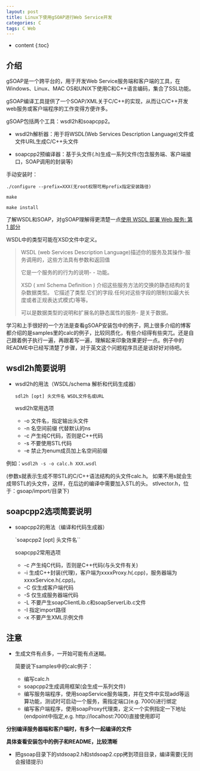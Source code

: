 ```yaml
---
layout: post
title: Linux下使用gSOAP进行Web Service开发
categories: C
tags: C Web
---
```


* content
{:toc}

## 介绍

gSOAP是一个跨平台的，用于开发Web Service服务端和客户端的工具，在Windows、Linux、MAC OS和UNIX下使用C和C++语言编码，集合了SSL功能。

gSOAP编译工具提供了一个SOAP/XML关于C/C++的实现，从而让C/C++开发web服务或客户端程序的工作变得方便许多。

gSOAP包括两个工具：wsdl2h和soapcpp2。

  * wsdl2h解析器：用于将WSDL(Web Services Description Language)文件或文件URL生成C/C++头文件

  * soapcpp2预编译器：基于头文件(.h)生成一系列文件(包含服务端、客户端接口，SOAP调用的封装等)



手动安装时：
```
./configure --prefix=XXX(无root权限可用prefix指定安装路径)

make

make install
```

了解WSDL和SOAP，对gSOAP理解得更清楚一点[使用 WSDL 部署 Web 服务: 第 1 部分](https://www.ibm.com/developerworks/cn/webservices/ws-intwsdl/part1/)

WSDL中的类型可能在XSD文件中定义。

>WSDL (web Services Description Language)描述你的服务及其操作-服务调用的，这些方法具有参数和返回值
>
>它是一个服务的的行为的说明- - 功能。
>
>XSD ( xml Schema Definition ) 介绍这些服务方法的交换的静态结构的复杂数据类型。 它描述了类型.它们的字段.任何对这些字段的限制(如最大长度或者正规表达式模式)等等。
>
>可以是数据类型的说明和扩展名的静态属性的服务- 是关于数据。

学习和上手很好的一个方法是查看gSOAP安装包中的例子，网上很多介绍的博客都介绍的是samples里的calc的例子，比较同质化，有些介绍得有些突兀。还是自己跟着例子执行一遍，再跟着写一遍，理解起来印象效果更好一点。例子中的README中已经写清楚了步骤，对于英文这个问题程序员还是该好好对待吧。

## wsdl2h简要说明

* wsdl2h的用法（WSDL/schema 解析和代码生成器）

  `sdl2h [opt] 头文件名 WSDL文件名或URL`

  wsdl2h常用选项

  * -o 文件名，指定输出头文件
  * -n 名空间前缀 代替默认的ns
  * -c 产生纯C代码，否则是C++代码
  * -s 不要使用STL代码
  * -e 禁止为enum成员加上名空间前缀

例如：`wsdl2h -s -o calc.h XXX.wsdl`

(参数s就表示生成不带STL的C/C++语法结构的头文件calc.h。
如果不用s就会生成带STL的头文件，这样，在后边的编译中需要加入STL的头。
stlvector.h，位于：gsoap/import/目录下)

## soapcpp2选项简要说明

* soapcpp2的用法（编译和代码生成器）

  `soapcpp2 [opt] 头文件名``

  soapcpp2常用选项

  * -c 产生纯C代码，否则是C++代码(与头文件有关)
  * -i 生成C++封装(代理)，客户端为xxxxProxy.h(.cpp)，服务器端为xxxxService.h(.cpp)。
  * -C 仅生成客户端代码
  * -S 仅生成服务器端代码
  * -L 不要产生soapClientLib.c和soapServerLib.c文件
  * -I 指定import路径
  * -x 不要产生XML示例文件

## 注意

  * 生成文件有点多，一开始可能有点迷糊。

    简要说下samples中的calc例子：

    * 编写calc.h
    * soapcpp2生成调用框架(会生成一系列文件)
    * 编写服务端程序，使用soapService服务端类，并在文件中实现add等运算功能，测试时可启动一个服务，需指定端口(e.g. 7000)进行绑定
    * 编写客户端程序，使用soapProxy代理类，定义一个实例指定一下地址(endpoint中指定,e.g. http://localhost:7000)直接使用即可

  **分别编译服务器端和客户端时，有多个一起编译的文件**

  **具体查看安装包中的例子和README，比较清晰**

  * 把gsoap目录下的stdsoap2.h和stdsoap2.cpp拷到项目目录，编译需要(无则会报错提示)
